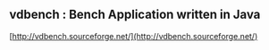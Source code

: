 ## vdbench : Bench Application written in Java

[http://vdbench.sourceforge.net/](http://vdbench.sourceforge.net/)

